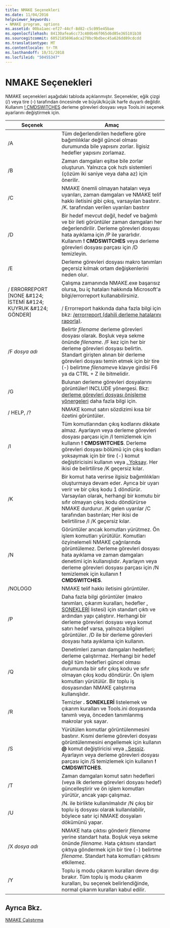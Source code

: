 ```yaml
---
title: NMAKE Seçenekleri
ms.date: 11/04/2016
helpviewer_keywords:
- NMAKE program, options
ms.assetid: 00ba1aec-ef27-44cf-8d82-c5c095e45bae
ms.openlocfilehash: 84130afea6cc73c480b46f065d6d85e365101b38
ms.sourcegitcommit: 6052185696adca270bc9bdbec45a626dd89cdcdd
ms.translationtype: MT
ms.contentlocale: tr-TR
ms.lasthandoff: 10/31/2018
ms.locfileid: "50455347"
---
```

# <a name="nmake-options"></a>NMAKE Seçenekleri

NMAKE seçenekleri aşağıdaki tabloda açıklanmıştır. Seçenekler, eğik çizgi (/) veya tire (-) tarafından öncesinde ve büyük/küçük harfe duyarlı değildir. Kullanım [! CMDSWITCHES](../build/makefile-preprocessing-directives.md) derleme görevleri dosyası veya Tools.ini seçenek ayarlarını değiştirmek için.

|Seçenek|Amaç|
|------------|-------------|
|/A|Tüm değerlendirilen hedeflere göre bağımlılıklar değil güncel olması durumunda bile yapısını zorlar. İlgisiz hedefler yapısını zorlamaz.|
|/B|Zaman damgaları eşitse bile zorlar oluşturun. Yalnızca çok hızlı sistemleri (çözüm iki saniye veya daha az) için önerilir.|
|/C|NMAKE önemli olmayan hataları veya uyarıları, zaman damgaları ve NMAKE telif hakkı iletisini gibi çıkış, varsayılan bastırır. /K. tarafından verilen uyarıları bastırır|
|/D|Bir hedef mevcut değil, hedef ve bağımlı ve bir ileti görüntüler zaman damgaları her değerlendirilir. Derleme görevleri dosyası hata ayıklama için /P ile yararlıdır. Kullanım **! CMDSWITCHES** veya derleme görevleri dosyası parçası için /D temizleyin.|
|/E|Derleme görevleri dosyası makro tanımları geçersiz kılmak ortam değişkenlerini neden olur.|
|/ ERRORREPORT [NONE &AMP;#124; İSTEMİ &AMP;#124; KUYRUK &AMP;#124; GÖNDER]|Çalışma zamanında NMAKE.exe başarısız olursa, bu iç hataları hakkında Microsoft'a bilgi/errorreport kullanabilirsiniz.<br /><br /> / Errorreport hakkında daha fazla bilgi için bkz: [/errorreport (dahili derleme hatalarını raporla)](../build/reference/errorreport-report-internal-compiler-errors.md).|
|/F *dosya adı*|Belirtir *filename* derleme görevleri dosyası olarak. Boşluk veya sekme önünde *filename*. /F kez için her bir derleme görevleri dosyası belirtin. Standart girişten alınan bir derleme görevleri dosyası temin etmek için bir tire (-) belirtme *filename*ve klavye girdisi F6 ya da CTRL + Z ile bitmelidir.|
|/G|Bulunan derleme görevleri dosyalarını görüntüler! INCLUDE yönergesi.  Bkz: [derleme görevleri dosyası önişleme yönergeleri](../build/makefile-preprocessing-directives.md) daha fazla bilgi için.|
|/ HELP, /?|NMAKE komut satırı sözdizimi kısa bir özetini görüntüler.|
|/I|Tüm komutlarından çıkış kodlarını dikkate almaz. Ayarlayın veya derleme görevleri dosyası parçası için /I temizlemek için kullanın **! CMDSWITCHES**. Derleme görevleri dosyası bölümü için çıkış kodları yoksaymak için bir tire (-) komut değiştiricisini kullanın veya [. Yoksay](../build/dot-directives.md). Her ikisi de belirtilirse /K geçersiz kılar.|
|/K|Bir komut hata verirse ilgisiz bağımlılıkları oluşturmaya devam eder. Ayrıca bir uyarı verir ve bir çıkış kodu 1 döndürür. Varsayılan olarak, herhangi bir komutu bir sıfır olmayan çıkış kodu döndürürse NMAKE durdurur. /K gelen uyarılar /C tarafından bastırılan; Her ikisi de belirtilirse /I /K geçersiz kılar.|
|/N|Görüntüler ancak komutları yürütmez. Ön işlem komutları yürütülür. Komutları özyinelemeli NMAKE çağrılarında görüntülemez. Derleme görevleri dosyası hata ayıklama ve zaman damgaları denetimi için kullanışlıdır. Ayarlayın veya derleme görevleri dosyası parçası için /N temizlemek için kullanın **! CMDSWITCHES**.|
|/NOLOGO|NMAKE telif hakkı iletisini görüntüler.|
|/P|Daha fazla bilgi görüntüler (makro tanımları, çıkarım kuralları, hedefler [. SONEKLERİ](../build/dot-directives.md) listesi) için standart çıktı ve ardından yapı çalıştırır. Herhangi bir derleme görevleri dosyası veya komut satırı hedef varsa, yalnızca bilgileri görüntüler. /D ile bir derleme görevleri dosyası hata ayıklama için kullanın.|
|/Q|Denetimleri zaman damgaları hedefleri; derleme çalıştırmaz. Herhangi bir hedef değil tüm hedefleri güncel olması durumunda bir sıfır çıkış kodu ve sıfır olmayan çıkış kodu döndürür. Ön işlem komutları yürütülür. Bir toplu iş dosyasından NMAKE çalıştırma kullanışlıdır.|
|/R|Temizler **. SONEKLERİ** listelemek ve çıkarım kuralları ve Tools.ini dosyasında tanımlı veya, önceden tanımlanmış makrolar yok sayar.|
|/S|Yürütülen komutlar görüntülenmesini bastırır. Kısmi derleme görevleri dosyası görüntülenmesini engellemek için kullanın **\@** komut değiştiricisi veya [. Sessiz](../build/dot-directives.md). Ayarlayın veya derleme görevleri dosyası parçası için /S temizlemek için kullanın **! CMDSWITCHES**.|
|/T|Zaman damgaları komut satırı hedefleri (veya ilk derleme görevleri dosyası hedef) güncelleştirir ve ön işlem komutları yürütür, ancak yapı çalışmaz.|
|/U|/N. ile birlikte kullanılmalıdır /N çıkış bir toplu iş dosyası olarak kullanılabilir, böylece satır içi NMAKE dosyaları dökümünü yapar.|
|/X *dosya adı*|NMAKE hata çıktısı gönderir *filename* yerine standart hata. Boşluk veya sekme önünde *filename*. Hata çıktısını standart çıktıya göndermek için bir tire (-) belirtme *filename*. Standart hata komutları çıktısını etkilemez.|
|/Y|Toplu iş modu çıkarım kuralları devre dışı bırakır. Tüm toplu iş modu çıkarım kuralları, bu seçenek belirlendiğinde, normal çıkarım kuralları kabul edilir.|

## <a name="see-also"></a>Ayrıca Bkz.

[NMAKE Çalıştırma](../build/running-nmake.md)
